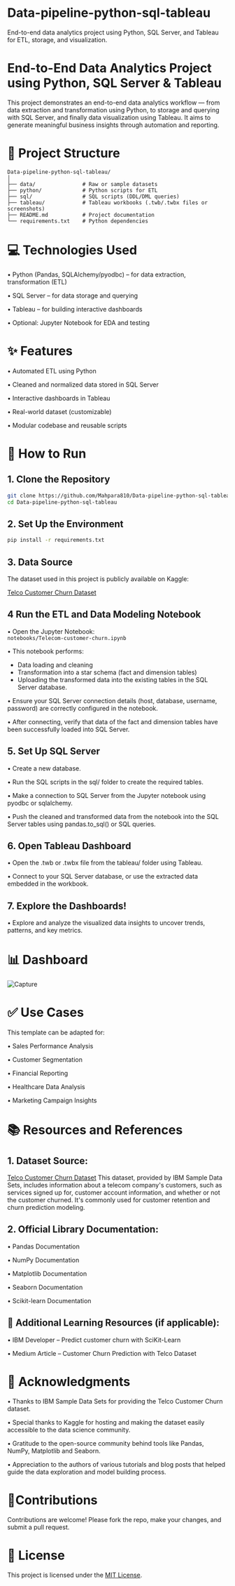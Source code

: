 # Data-pipeline-python-sql-tableau
End-to-end data analytics project using Python, SQL Server, and Tableau for ETL, storage, and visualization.
# End-to-End Data Analytics Project using Python, SQL Server & Tableau
This project demonstrates an end-to-end data analytics workflow — from data extraction and transformation using Python, to storage and querying with SQL Server, and finally data visualization using Tableau. It aims to generate meaningful business insights through automation and reporting.
# 📁 Project Structure

```text
Data-pipeline-python-sql-tableau/
│
├── data/               # Raw or sample datasets
├── python/             # Python scripts for ETL
├── sql/                # SQL scripts (DDL/DML queries)
├── tableau/            # Tableau workbooks (.twb/.twbx files or screenshots)
├── README.md           # Project documentation
└── requirements.txt    # Python dependencies
```



# 💻 Technologies Used
• Python (Pandas, SQLAlchemy/pyodbc) – for data extraction, transformation (ETL)

• SQL Server – for data storage and querying

• Tableau – for building interactive dashboards

• Optional: Jupyter Notebook for EDA and testing
# ✨ Features
• Automated ETL using Python

• Cleaned and normalized data stored in SQL Server

• Interactive dashboards in Tableau

• Real-world dataset (customizable)

• Modular codebase and reusable scripts

# 🚀  How to Run

## 1. Clone the Repository

```bash
git clone https://github.com/Mahpara810/Data-pipeline-python-sql-tableau
cd Data-pipeline-python-sql-tableau
```
## 2. Set Up the Environment
```bash
pip install -r requirements.txt
```
## 3. Data Source

The dataset used in this project is publicly available on Kaggle:  

[Telco Customer Churn Dataset](https://www.kaggle.com/datasets/blastchar/telco-customer-churn)
## 4 Run the ETL and Data Modeling Notebook

• Open the Jupyter Notebook:  
  `notebooks/Telecom-customer-churn.ipynb`

• This notebook performs:
  - Data loading and cleaning  
  - Transformation into a star schema (fact and dimension tables)  
  - Uploading the transformed data into the existing tables in the SQL Server database.

• Ensure your SQL Server connection details (host, database, username, password) are correctly configured in the notebook.

• After connecting, verify that data of the fact and dimension tables have been successfully loaded into SQL Server.
## 5. Set Up SQL Server
•  Create a new database.

• Run the SQL scripts in the sql/ folder to create the required tables.

• Make a connection to SQL Server from the Jupyter notebook using pyodbc or sqlalchemy.

• Push the cleaned and transformed data from the notebook into the SQL Server tables using pandas.to_sql() or SQL queries.

## 6. Open Tableau Dashboard
• Open the .twb or .twbx file from the tableau/ folder using Tableau.

• Connect to your SQL Server database, or use the extracted data embedded in the workbook.

## 7. Explore the Dashboards!
• Explore and analyze the visualized data insights to uncover trends, patterns, and key metrics.



# 📊 Dashboard
![Capture](https://github.com/user-attachments/assets/792d2dfd-cabe-44b3-920a-2f194f1165a7)




# ✅ Use Cases
This template can be adapted for:

• Sales Performance Analysis

• Customer Segmentation

• Financial Reporting

• Healthcare Data Analysis

• Marketing Campaign Insights
 #  📚 Resources and References
## 1. Dataset Source:
[Telco Customer Churn Dataset](https://www.kaggle.com/datasets/blastchar/telco-customer-churn)
This dataset, provided by IBM Sample Data Sets, includes information about a telecom company's customers, such as services signed up for, customer account information, and whether or not the customer churned. It's commonly used for customer retention and churn prediction modeling.

## 2. Official Library Documentation:

• Pandas Documentation

• NumPy Documentation

• Matplotlib Documentation

• Seaborn Documentation

• Scikit-learn Documentation

## 📘 Additional Learning Resources (if applicable):

• IBM Developer – Predict customer churn with SciKit-Learn

• Medium Article – Customer Churn Prediction with Telco Dataset
# 🌟 Acknowledgments
• Thanks to IBM Sample Data Sets for providing the Telco Customer Churn dataset.

• Special thanks to Kaggle for hosting and making the dataset easily accessible to the data science community.

• Gratitude to the open-source community behind tools like Pandas, NumPy, Matplotlib and Seaborn.

• Appreciation to the authors of various tutorials and blog posts that helped guide the data exploration and model building process.
# 🤝Contributions
Contributions are welcome! Please fork the repo, make your changes, and submit a pull request.

# 📝 License
This project is licensed under the [MIT License](LICENSE).









